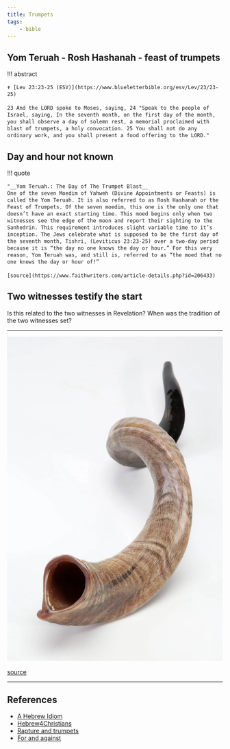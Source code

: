 ```yaml
---
title: Trumpets
tags: 
    - bible
---
```



## Yom Teruah - Rosh Hashanah -  feast of trumpets

!!! abstract

    ✝️ [Lev 23:23-25 (ESV)](https://www.blueletterbible.org/esv/Lev/23/23-25)

    23 And the LORD spoke to Moses, saying, 24 "Speak to the people of Israel, saying, In the seventh month, on the first day of the month, you shall observe a day of solemn rest, a memorial proclaimed with blast of trumpets, a holy convocation. 25 You shall not do any ordinary work, and you shall present a food offering to the LORD."




## Day and hour not known

!!! quote

    "__Yom Teruah.: The Day of The Trumpet Blast__
    One of the seven Moedim of Yahweh (Divine Appointments or Feasts) is called the Yom Teruah. It is also referred to as Rosh Hashanah or the Feast of Trumpets. Of the seven moedim, this one is the only one that doesn’t have an exact starting time. This moed begins only when two witnesses see the edge of the moon and report their sighting to the Sanhedrin. This requirement introduces slight variable time to it’s inception. The Jews celebrate what is supposed to be the first day of the seventh month, Tishri, (Leviticus 23:23-25) over a two-day period because it is “the day no one knows the day or hour.” For this very reason, Yom Teruah was, and still is, referred to as “the moed that no one knows the day or hour of!”

    [source](https://www.faithwriters.com/article-details.php?id=206433)

## Two witnesses testify the start

Is this related to the two witnesses in Revelation?
When was the tradition of the two witnesses set?

---

![shofar](../../assets/img/shofar.webp)

[source](https://elshaddaisupplies.com.au/collections/shofars/products/plain-yemenite-horn-shofar?variant=37912383750338)

---

## References

- [A Hebrew Idiom](https://www.faithwriters.com/article-details.php?id=206433)
- [Hebrew4Christians](https://hebrew4christians.com/Holidays/Fall_Holidays/Rosh_Hashannah/rosh_hashannah.html)
- [Rapture and trumpets](https://robertcliftonrobinson.com/2015/09/10/why-the-rapture-is-called-no-man-knows-the-day-or-the-hour/)
- [For and against](https://hermeneutics.stackexchange.com/questions/29924/was-no-man-knows-the-day-or-the-hour-mt-2436-a-reference-to-rosh-hashanah)